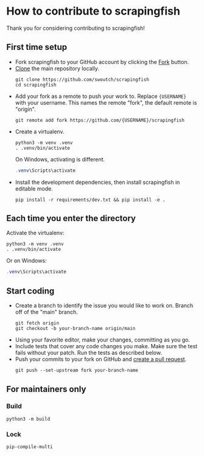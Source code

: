 # How to contribute to scrapingfish

Thank you for considering contributing to scrapingfish!


## First time setup

- Fork scrapingfish to your GitHub account by clicking the
  [Fork](https://github.com/swoutch/scrapingfish/fork) button.
- [Clone](https://docs.github.com/en/github/getting-started-with-github/fork-a-repo#step-2-create-a-local-clone-of-your-fork)
  the main repository locally.
  ```shell
  git clone https://github.com/swoutch/scrapingfish
  cd scrapingfish
  ```
- Add your fork as a remote to push your work to. Replace `{USERNAME}` with
  your username. This names the remote "fork", the default remote is "origin".
  ```shell
  git remote add fork https://github.com/{USERNAME}/scrapingfish
  ```
- Create a virtualenv.
  ```shell
  python3 -m venv .venv
  . .venv/bin/activate
  ```
  On Windows, activating is different.
  ```powershell
  .venv\Scripts\activate
  ```
- Install the development dependencies, then install scrapingfish in editable mode.
  ```shell
  pip install -r requirements/dev.txt && pip install -e .
  ```

## Each time you enter the directory
Activate the virtualenv:
```shell
python3 -m venv .venv
. .venv/bin/activate
```
Or on Windows:
```powershell
.venv\Scripts\activate
```


## Start coding

- Create a branch to identify the issue you would like to work on. Branch off
  of the "main" branch.
  ```shell
  git fetch origin
  git checkout -b your-branch-name origin/main
  ```
- Using your favorite editor, make your changes, committing as you go.
- Include tests that cover any code changes you make. Make sure the
  test fails without your patch. Run the tests as described below.
- Push your commits to your fork on GitHub and
  [create a pull request](https://docs.github.com/en/github/collaborating-with-issues-and-pull-requests/creating-a-pull-request).
  ```shell
  git push --set-upstream fork your-branch-name
  ```


## For maintainers only

### Build
```shell
python3 -m build
```

### Lock
```shell
pip-compile-multi
```
